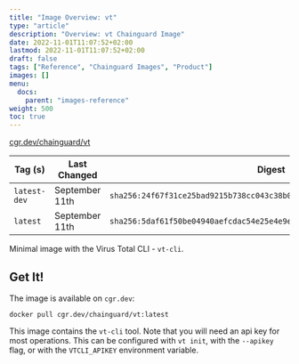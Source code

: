 ```yaml
---
title: "Image Overview: vt"
type: "article"
description: "Overview: vt Chainguard Image"
date: 2022-11-01T11:07:52+02:00
lastmod: 2022-11-01T11:07:52+02:00
draft: false
tags: ["Reference", "Chainguard Images", "Product"]
images: []
menu:
  docs:
    parent: "images-reference"
weight: 500
toc: true
---
```


[cgr.dev/chainguard/vt](https://github.com/chainguard-images/images/tree/main/images/vt)

| Tag (s)       | Last Changed   | Digest                                                                    |
|---------------|----------------|---------------------------------------------------------------------------|
|  `latest-dev` | September 11th | `sha256:24f67f31ce25bad9215b738cc043c38b0db9522921e26a04ee2cf0cbd4d71c5f` |
|  `latest`     | September 11th | `sha256:5daf61f50be04940aefcdac54e25e4e9ed371a28a682085df114e96ab93fdd32` |



Minimal image with the Virus Total CLI - `vt-cli`.

## Get It!

The image is available on `cgr.dev`:

```
docker pull cgr.dev/chainguard/vt:latest
```

This image contains the `vt-cli` tool.
Note that you will need an api key for most operations.
This can be configured with `vt init`, with the `--apikey` flag, or with the `VTCLI_APIKEY` environment variable.

